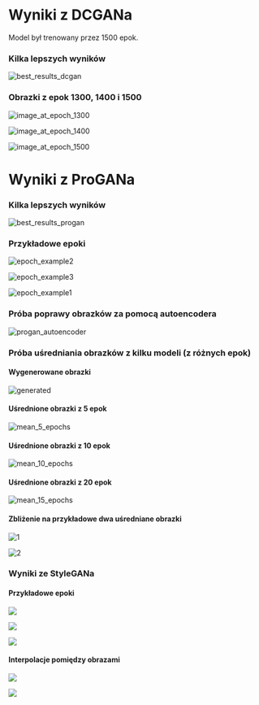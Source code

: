 # Wyniki z DCGANa

Model był trenowany przez 1500 epok.

### Kilka lepszych wyników

![best_results_dcgan](images/best_results.png)

### Obrazki z epok 1300, 1400 i 1500

![image_at_epoch_1300](images/image_at_epoch_1300.png)

![image_at_epoch_1400](images/image_at_epoch_1400.png)

![image_at_epoch_1500](images/image_at_epoch_1500.png)

# Wyniki z ProGANa

### Kilka lepszych wyników

![best_results_progan](images/best_results_progan.png)

### Przykładowe epoki

![epoch_example2](images/progan_epoch_example2.png)

![epoch_example3](images/progan_epoch_example3.png)

![epoch_example1](images/progan_epoch_example1.png)

### Próba poprawy obrazków za pomocą autoencodera

![progan_autoencoder](images/progan_autoencoder.png)

### Próba uśredniania obrazków z kilku modeli (z różnych epok)

#### Wygenerowane obrazki

![generated](images/generated_0_epochs.png)

#### Uśrednione obrazki z 5 epok

![mean_5_epochs](images/mean_5_epochs.png)

#### Uśrednione obrazki z 10 epok

![mean_10_epochs](images/mean_10_epochs.png)

#### Uśrednione obrazki z 20 epok

![mean_15_epochs](images/mean_20_epochs.png)

#### Zbliżenie na przykładowe dwa uśredniane obrazki

![1](images/0_5_10_20.png)

![2](images/0_5_10_20_1.png)

### Wyniki ze StyleGANa

#### Przykładowe epoki

![](images/stylegan_epoch_example1.png)

![](images/stylegan_epoch_example2.png)

![](images/stylegan_epoch_example3.png)

#### Interpolacje pomiędzy obrazami

![](images/stylegan_interpolation_1.gif)

![](images/stylegan_interpolation_1.gif)